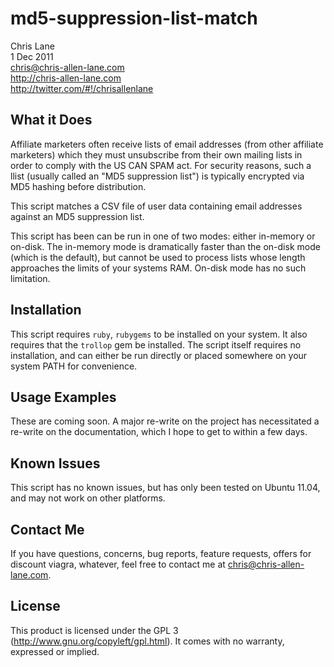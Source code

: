 md5-suppression-list-match
=================
Chris Lane  
1 Dec 2011  
chris@chris-allen-lane.com  
http://chris-allen-lane.com  
http://twitter.com/#!/chrisallenlane


What it Does
------------
Affiliate marketers often receive lists of email addresses (from other
affiliate marketers) which they must unsubscribe from their own mailing
lists in order to comply with the US CAN SPAM act. For security reasons,
such a llist (usually called an "MD5 suppression list") is typically
encrypted via MD5 hashing before distribution.

This script matches a CSV file of user data containing email addresses
against an MD5 suppression list.

This script has been can be run in one of two modes: either in-memory or
on-disk. The in-memory mode is dramatically faster than the on-disk mode
(which is the default), but cannot be used to process lists whose length
approaches the limits of your systems RAM. On-disk mode has no such
limitation.


Installation
------------
This script requires `ruby`, `rubygems` to be installed on
your system. It also requires that the `trollop` gem be installed. The
script itself requires no installation, and can either be run directly
or placed somewhere on your system PATH for convenience.


Usage Examples
--------------
These are coming soon. A major re-write on the project has necessitated a re-write on the documentation, which I hope to get to within a few days.


Known Issues
------------
This script has no known issues, but has only been tested on Ubuntu
11.04, and may not work on other platforms.


Contact Me
-------------
If you have questions, concerns, bug reports, feature requests, offers
for discount viagra, whatever, feel free to contact me at chris@chris-allen-lane.com.


License
-------
This product is licensed under the GPL 3 (http://www.gnu.org/copyleft/gpl.html).
It comes with no warranty, expressed or implied.
